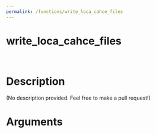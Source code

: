 ```yaml
---
permalink: /functions/write_loca_cahce_files
---
```

# write_loca_cahce_files  
&nbsp;  
# Description  
(No description provided. Feel free to make a pull request!) 
&nbsp;  
# Arguments


